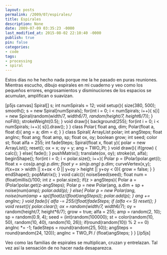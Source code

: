 ```yaml
---
layout: posts
permalink: /2009/07/espirales/
title: Espirales
description: None
date: 2009-07-09 03:35:23 -0000
last_modified_at: 2015-08-02 22:10:40 -0000
publish: true
pin: false
categories:
- code
tags:
- processing
- spiral
---
```

Estos días no he hecho nada porque me la he pasado en puras reuniones. Mientras escucho, dibujo espirales en mi cuaderno y veo como los pequeños errores, engrosamientos y disminuciones de los espacios se acumulan, amplifican o suavizan.

[p5js canvas] Spiral[] s; int numSpirals = 12; void setup(){ size(380, 500); smooth(); s = new Spiral[numSpirals]; for(int i = 0; i < numSpirals; i++){ s[i] = new Spiral(random(width/7, width*6/7), random(height/7, height*6/7)); } noFill(); strokeWeight(0.5); } void draw(){ background(255); for(int i = 0; i < numSpirals; i++){ s[i].draw(); } } class Polar{ float ang, dim; Polar(float a, float d){ ang = a; dim = d; } } class Spiral{ ArrayList polar; int angSteps; float angInc; float ang; float amp, sp; float ox, oy; boolean grow; int seed; color st; float alfa = 255; int fadeSteps; Spiral(float x, float y){ polar = new ArrayList(); reset(); ox = x; oy = y; ang = TWO_PI; } void draw(){ if(grow) { calc(); } else{ fade(); } pushMatrix(); translate(ox, oy); stroke(st, alfa); beginShape(); for(int i = 0; i < polar.size(); i++){ Polar p = (Polar)polar.get(i); float x = cos(p.ang) *p.dim; float y = sin(p.ang)* p.dim; curveVertex(x,y); if(x+ox > width || x+ox < 0 || y+oy > height || y+oy < 0){ grow = false; } } endShape(); popMatrix(); } void calc(){ noiseSeed(seed); float num = (float)millis()/100; int z = polar.size(); if(z > angSteps){ Polar a = (Polar)polar.get(z-angSteps); Polar p = new Polar(ang, a.dim + sp + noise(num)*amp); polar.add(p); } else{ Polar p = new Polar(ang, noise(num)*amp + sp*((float)z/(float)angSteps)); polar.add(p); } ang += angInc; } void fade(){ alfa -= 255/(float)fadeSteps; if (alfa <= 5) reset(); } void reset(){ polar.clear(); ox = random(width/7, width*6/7); oy = random(height/7, height*6/7); grow = true; alfa = 255; amp = random(2, 10); sp = random(0.9, 4); seed = (int)random(100000); st = color(random(10, 50), random(10, 40), random(10, 26)); if(round(random(10)) % 2 == 0) angInc *= -1; fadeSteps = round(random(25, 50)); angSteps = round(random(24, 120)); angInc = TWO_PI / (float)angSteps; } } [/p5js]

Veo como las familias de espirales se multiplican, cruzan y entrelazan. Tal vez así la sensación de no hacer nada desaparezca.
